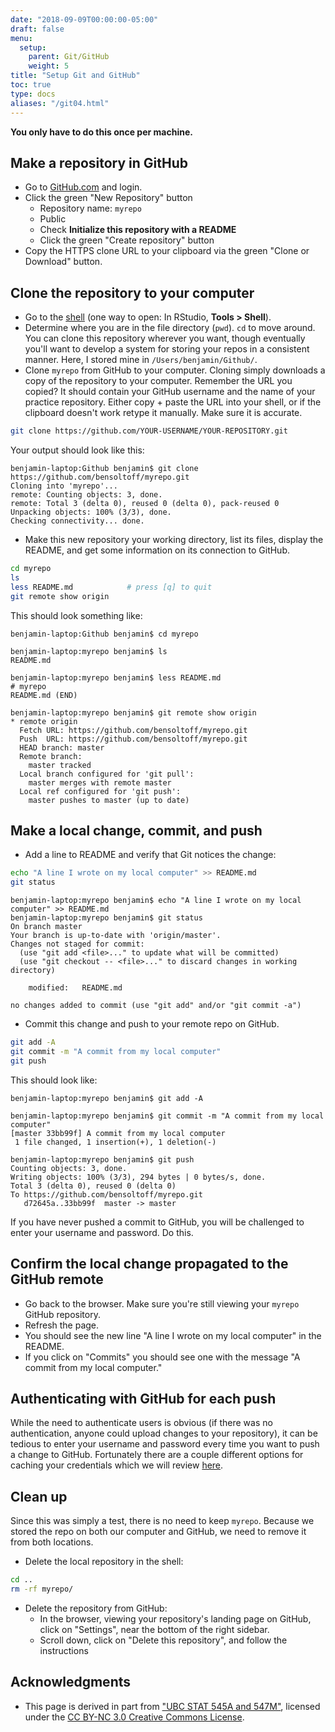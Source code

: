```yaml
---
date: "2018-09-09T00:00:00-05:00"
draft: false
menu:
  setup:
    parent: Git/GitHub
    weight: 5
title: "Setup Git and GitHub"
toc: true
type: docs
aliases: "/git04.html"
---
```




**You only have to do this once per machine.**

## Make a repository in GitHub

* Go to [GitHub.com](https://www.github.com) and login.
* Click the green "New Repository" button
    * Repository name: `myrepo`
    * Public
    * Check **Initialize this repository with a README**
    * Click the green "Create repository" button
* Copy the HTTPS clone URL to your clipboard via the green "Clone or Download" button.

## Clone the repository to your computer

* Go to the [shell](/setup/shell/) (one way to open: In RStudio, **Tools > Shell**).
* Determine where you are in the file directory (`pwd`). `cd` to move around. You can clone this repository wherever you want, though eventually you'll want to develop a system for storing your repos in a consistent manner. Here, I stored mine in `/Users/benjamin/Github/`.
* Clone `myrepo` from GitHub to your computer. Cloning simply downloads a copy of the repository to your computer. Remember the URL you copied? It should contain your GitHub username and the name of your practice repository. Either copy + paste the URL into your shell, or if the clipboard doesn't work retype it manually. Make sure it is accurate.


```bash
git clone https://github.com/YOUR-USERNAME/YOUR-REPOSITORY.git
```

Your output should look like this:

```{}
benjamin-laptop:Github benjamin$ git clone https://github.com/bensoltoff/myrepo.git
Cloning into 'myrepo'...
remote: Counting objects: 3, done.
remote: Total 3 (delta 0), reused 0 (delta 0), pack-reused 0
Unpacking objects: 100% (3/3), done.
Checking connectivity... done.
```

* Make this new repository your working directory, list its files, display the README, and get some information on its connection to GitHub.


```bash
cd myrepo
ls
less README.md            # press [q] to quit
git remote show origin
```

This should look something like:

```{}
benjamin-laptop:Github benjamin$ cd myrepo

benjamin-laptop:myrepo benjamin$ ls
README.md

benjamin-laptop:myrepo benjamin$ less README.md
# myrepo
README.md (END)

benjamin-laptop:myrepo benjamin$ git remote show origin
* remote origin
  Fetch URL: https://github.com/bensoltoff/myrepo.git
  Push  URL: https://github.com/bensoltoff/myrepo.git
  HEAD branch: master
  Remote branch:
    master tracked
  Local branch configured for 'git pull':
    master merges with remote master
  Local ref configured for 'git push':
    master pushes to master (up to date)
```

## Make a local change, commit, and push

* Add a line to README and verify that Git notices the change:


```bash
echo "A line I wrote on my local computer" >> README.md
git status
```

```
benjamin-laptop:myrepo benjamin$ echo "A line I wrote on my local computer" >> README.md
benjamin-laptop:myrepo benjamin$ git status
On branch master
Your branch is up-to-date with 'origin/master'.
Changes not staged for commit:
  (use "git add <file>..." to update what will be committed)
  (use "git checkout -- <file>..." to discard changes in working directory)

	modified:   README.md

no changes added to commit (use "git add" and/or "git commit -a")
```

* Commit this change and push to your remote repo on GitHub.


```bash
git add -A
git commit -m "A commit from my local computer"
git push
```

This should look like:

```{}
benjamin-laptop:myrepo benjamin$ git add -A

benjamin-laptop:myrepo benjamin$ git commit -m "A commit from my local computer"
[master 33bb99f] A commit from my local computer
 1 file changed, 1 insertion(+), 1 deletion(-)
 
benjamin-laptop:myrepo benjamin$ git push
Counting objects: 3, done.
Writing objects: 100% (3/3), 294 bytes | 0 bytes/s, done.
Total 3 (delta 0), reused 0 (delta 0)
To https://github.com/bensoltoff/myrepo.git
   d72645a..33bb99f  master -> master
```

If you have never pushed a commit to GitHub, you will be challenged to enter your username and password. Do this.

## Confirm the local change propagated to the GitHub remote

* Go back to the browser. Make sure you're still viewing your `myrepo` GitHub repository.
* Refresh the page.
* You should see the new line "A line I wrote on my local computer" in the README.
* If you click on "Commits" you should see one with the message "A commit from my local computer."

## Authenticating with GitHub for each push

While the need to authenticate users is obvious (if there was no authentication, anyone could upload changes to your repository), it can be tedious to enter your username and password every time you want to push a change to GitHub. Fortunately there are a couple different options for caching your credentials which we will review [here](/setup/git-cache-credentials/).

## Clean up

Since this was simply a test, there is no need to keep `myrepo`. Because we stored the repo on both our computer and GitHub, we need to remove it from both locations.

* Delete the local repository in the shell:


```bash
cd ..
rm -rf myrepo/
```

* Delete the repository from GitHub:
    * In the browser, viewing your repository's landing page on GitHub, click on "Settings", near the bottom of the right sidebar.
    * Scroll down, click on "Delete this repository", and follow the instructions

## Acknowledgments


* This page is derived in part from ["UBC STAT 545A and 547M"](http://stat545.com), licensed under the [CC BY-NC 3.0 Creative Commons License](https://creativecommons.org/licenses/by-nc/3.0/).
